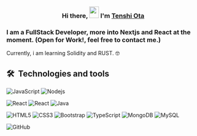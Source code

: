 <h3 align="center">
Hi there, <img src="https://media.giphy.com/media/hvRJCLFzcasrR4ia7z/giphy.gif" width="25px" height="30px" /> I'm <a href="https://cvdesignr.com/p/6324e0eba60b5" target="_blank" rel="noreferrer">Tenshi Ota</a>
</h3>

### I am a FullStack Developer, more into Nextjs and React at the moment. (Open for Work!, feel free to contact me.)

Currently, i am learning Solidity and RUST. 🤓

## 🛠  Technologies and tools

![JavaScript](https://img.shields.io/badge/-JavaScript-black?style=flat-square&logo=javascript)
![Nodejs](https://img.shields.io/badge/-Nodejs-black?style=flat-square&logo=Node.js)

<!-- ![Python](https://img.shields.io/badge/-Python-black?style=flat-square&logo=Python) -->

![React](https://img.shields.io/badge/-React-black?style=flat-square&logo=react)
![React](https://seeklogo.com/images/R/react-logo-7B3CE81517-seeklogo.com.png)
![Java](https://img.shields.io/badge/-java-E34A86?style=flat-square&logo=java)

<!-- ![C++](https://img.shields.io/badge/-C++-00599C?style=flat-square&logo=c) -->

![HTML5](https://img.shields.io/badge/-HTML5-E34F26?style=flat-square&logo=html5&logoColor=white)
![CSS3](https://img.shields.io/badge/-CSS3-1572B6?style=flat-square&logo=css3)
![Bootstrap](https://img.shields.io/badge/-Bootstrap-563D7C?style=flat-square&logo=bootstrap)
![TypeScript](https://img.shields.io/badge/-TypeScript-007ACC?style=flat-square&logo=typescript)
![MongoDB](https://img.shields.io/badge/-MongoDB-black?style=flat-square&logo=mongodb)
![MySQL](https://img.shields.io/badge/-MySQL-black?style=flat-square&logo=mysql)

<!-- ![Docker](https://img.shields.io/badge/-Docker-black?style=flat-square&logo=docker) -->
<!-- ![Amazon AWS](https://img.shields.io/badge/Amazon%20AWS-232F3E?style=flat-square&logo=amazon-aws) -->
<!-- ![Git](https://img.shields.io/badge/-Git-black?style=flat-square&logo=git) -->

![GitHub](https://img.shields.io/badge/-GitHub-181717?style=flat-square&logo=github)

<!-- <div align="center"> -->

<!-- <img height="180em" src="https://github-readme-stats.vercel.app/api?username=padrone1225&show_icons=true&theme=github_dark&count_private=true"/> -->
<!-- <img height="180em" src="https://github-readme-stats.vercel.app/api/top-langs/?username=padrone1225&layout=compact&langs_count=7&theme=github_dark"/> -->

<!-- <img align="center" src="https://github-readme-streak-stats.herokuapp.com/?user=padrone1225&&theme=tokyonight" alt="padrone1225" /> -->

<!-- <img align="center" width="100%" src="https://activity-graph.herokuapp.com/graph?username=padrone1225&bg_color=0D1117&color=5BCDEC&line=5BCDEC&point=FFFFFF&hide_border=true" alt="padrone1225" /> -->

<!-- <br> -->

<!-- ## 🏆 GitHub Trophies

![](https://github-profile-trophy.vercel.app/?username=padrone1225&theme=radical&no-frame=false&no-bg=true&margin-w=4) -->

<!-- ![Github Stats](https://github-readme-stats.vercel.app/api?username=padrone1225&count_private=true&show_icons=true&include_all_commits=true)
![Top Langs](https://github-readme-stats.vercel.app/api/top-langs/?username=padrone1225&hide=TeX&layout=compact)
[![GitHub Streak](https://streak-stats.demolab.com/?user=padrone1225)](https://git.io/streak-stats) -->
